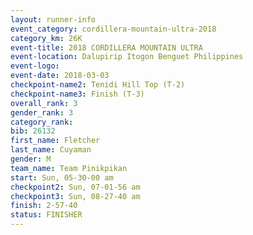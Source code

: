 ```yaml
---
layout: runner-info 
event_category: cordillera-mountain-ultra-2018 
category_km: 26K 
event-title: 2018 CORDILLERA MOUNTAIN ULTRA 
event-location: Dalupirip Itogon Benguet Philippines 
event-logo: 
event-date: 2018-03-03 
checkpoint-name2: Tenidi Hill Top (T-2) 
checkpoint-name3: Finish (T-3) 
overall_rank: 3
gender_rank: 3
category_rank: 
bib: 26132
first_name: Fletcher
last_name: Cuyaman
gender: M
team_name: Team Pinikpikan
start: Sun, 05-30-00 am
checkpoint2: Sun, 07-01-56 am
checkpoint3: Sun, 08-27-40 am
finish: 2-57-40
status: FINISHER
---
```

